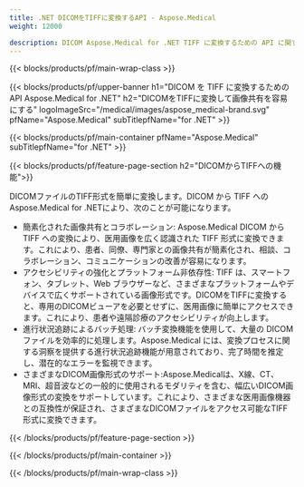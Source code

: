 ```yaml
---
title: .NET DICOMをTIFFに変換するAPI - Aspose.Medical
weight: 12000

description: DICOM Aspose.Medical for .NET TIFF に変換するための API に関する情報
---
```


{{< blocks/products/pf/main-wrap-class >}}

{{< blocks/products/pf/upper-banner h1="DICOM を TIFF に変換するための API Aspose.Medical for .NET" h2="DICOMをTIFFに変換して画像共有を容易にする" logoImageSrc="/medical/images/aspose_medical-brand.svg" pfName="Aspose.Medical" subTitlepfName="for .NET" >}}

{{< blocks/products/pf/main-container pfName="Aspose.Medical" subTitlepfName="for .NET" >}}

{{< blocks/products/pf/feature-page-section h2="DICOMからTIFFへの機能">}}

<p>DICOMファイルのTIFF形式を簡単に変換します。DICOM から TIFF へのAspose.Medical for .NETにより、次のことが可能になります。</p>

<ul>
<li>簡素化された画像共有とコラボレーション: Aspose.Medical DICOM から TIFF への変換により、医用画像を広く認識された TIFF 形式に変換できます。これにより、患者、同僚、専門家との画像共有が簡素化され、相談、コラボレーション、コミュニケーションの改善が容易になります。</li>
<li>アクセシビリティの強化とプラットフォーム非依存性: TIFF は、スマートフォン、タブレット、Web ブラウザーなど、さまざまなプラットフォームやデバイスで広くサポートされている画像形式です。DICOMをTIFFに変換すると、専用のDICOMビューアを必要とせずに、医用画像に簡単にアクセスできます。これにより、患者や遠隔診療のアクセシビリティが向上します。</li>
<li>進行状況追跡によるバッチ処理: バッチ変換機能を使用して、大量の DICOM ファイルを効率的に処理します。Aspose.Medical には、変換プロセスに関する洞察を提供する進行状況追跡機能が用意されており、完了時間を推定し、潜在的なエラーを監視できます。</li>
<li>さまざまなDICOM画像形式のサポート:Aspose.Medicalは、X線、CT、MRI、超音波などの一般的に使用されるモダリティを含む、幅広いDICOM画像形式の変換をサポートしています。これにより、さまざまな医用画像機器との互換性が保証され、さまざまなDICOMファイルをアクセス可能なTIFF形式に変換できます。</li>
</ul>

{{< /blocks/products/pf/feature-page-section >}}

{{< /blocks/products/pf/main-container >}}

{{< /blocks/products/pf/main-wrap-class >}}